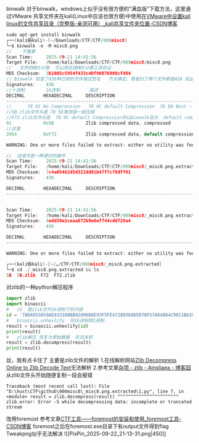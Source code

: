 binwalk 对于binwalk，windows上似乎没有很方便的“满血版”下载方法，这里通过VMware 共享文件夹在kali(Linux中应该也很方便)中使用[在VMware中设置kali linux的文件共享目录（完整版-亲测可用）_kali共享文件夹位置-CSDN博客](https://blog.csdn.net/weixin_45888098/article/details/128890289)
``` C
sudo apt-get install binwalk
┌──(kali㉿kali)-[~/Downloads/CTF/CTF/000misc8]
└─$ binwalk -e -M misc8.png 
//    不重要
Scan Time:     2025-09-21 14:41:56
Target File:   /home/kali/Downloads/CTF/CTF/000misc8/misc8.png
//   文件的MD5计算  可以用在线MD5计算工具验证   
MD5 Checksum:  3b1005c5954f433c40f90876908cf484
// Binwalk 检查了436种已知的文件格式签名   不太确定，笔者扫了两个文件都是436 如此推测
Signatures:    436
//十进制        16进制           描述
DECIMAL       HEXADECIMAL     DESCRIPTION
--------------------------------------------------------------------------------   //zlib 不同压缩方式对应的文件头  
//      78 01 No Compression   78 9C default Compression  78 DA Best ~ 
//5B.zlib文件头是 78 5E推测是一般压缩
//F72.zlib文件头是  78 9C default Compression所以binwalk显示  default compression   
91            0x5B            Zlib compressed data, compressed
//这里
3954          0xF72           Zlib compressed data, default compression

WARNING: One or more files failed to extract: either no utility was found or it's unimplemented

//  这或许是一种递归的操作
Scan Time:     2025-09-21 14:41:56
Target File:   /home/kali/Downloads/CTF/CTF/000misc8/_misc8.png.extracted/5B
MD5 Checksum:  7c4a05462d5d322dd81b47f7c78dff01
Signatures:    436

DECIMAL       HEXADECIMAL     DESCRIPTION
--------------------------------------------------------------------------------


Scan Time:     2025-09-21 14:41:56
Target File:   /home/kali/Downloads/CTF/CTF/000misc8/_misc8.png.extracted/F72
MD5 Checksum:  4edd38e2ceaa872b9e6ef744cdd720a4
Signatures:    436

DECIMAL       HEXADECIMAL     DESCRIPTION
--------------------------------------------------------------------------------

WARNING: One or more files failed to extract: either no utility was found or it's unimplemented

┌──(kali㉿kali)-[~/…/CTF/CTF/000misc8/_misc8.png.extracted]
└─$ cd ./_misc8.png.extracted && ls
5B  5B.zlib  F72  F72.zlib
```

对zlib的一种python解压程序
```python  
import zlib  
import binascii 
#   id  是zlib文件16进制下的内容
id = '78DA955059AE033108BB92096B8E93F5FE47289369D5D78F57A94804C9011BA3900E86A001E838B14AC0BAB841597A58B11BA776D7EC060DC0CC8691B9AA0A6AE25C62BB1435D41D5775F538AC04D99AEF9926B969FA54479BABA8D858BE060DAAC494C3C48EA89B8BA42A43277590B5A408B69E780CC5C65E439BAC42532F1F39F3DFCEE79F5068A5DB5FBD06DE717B4093A017F47107FD7B87EFFECF4E0AFBE0CE94A7B63FFBAE7E996CCC4EB2C42E25A952982D24455C99855979F27C00613B670A'  
#   binascii.unhexlify  将16进制转2进制
result = binascii.unhexlify(id)  
print(result)  
#   zlib解压 恢复为原始数据  形式未知
result = zlib.decompress(result)  
print(result)
```
丝，我有点卡住了
主要是zlib文件的解析
1.在线解析网站[Zlib Decompress Online to Zlib Decode Text](https://codebeautify.org/zlib-decompress-online)无法解析
2.参考文章[杂项 - zlib - Ainsliaea - 博客园](https://www.cnblogs.com/ainsliaea/p/15780903.html)从zlib文件头开始随便复制一段会报错
```
Traceback (most recent call last): File "D:\hust\CTF\github\000misc8\_misc8.png.extracted\1.py", line 7, in <module> result = zlib.decompress(result) ^^^^^^^^^^^^^^^^^^^^^^^ zlib.error: Error -5 while decompressing data: incomplete or truncated stream
```
改用foremost 
参考文章[CTF工具——foremost的安装和使用_foremost工具-CSDN博客](https://blog.csdn.net/2401_89382898/article/details/148052074)
foremost之后在foremost.exe目录下有output文件得到flag
Tweakpng似乎无法解决
![[PixPin_2025-09-22_21-13-31.png|450]]